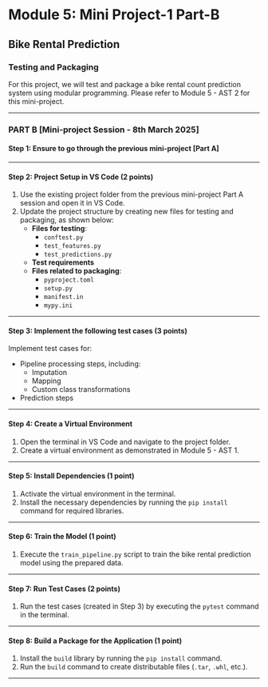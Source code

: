 # Module 5: Mini Project-1 Part-B  
## Bike Rental Prediction  
### Testing and Packaging  

For this project, we will test and package a bike rental count prediction system using modular programming. Please refer to Module 5 - AST 2 for this mini-project.

---

### **PART B [Mini-project Session - 8th March 2025]**

#### **Step 1: Ensure to go through the previous mini-project [Part A]**

---

#### **Step 2: Project Setup in VS Code** (2 points)
1. Use the existing project folder from the previous mini-project Part A session and open it in VS Code.
2. Update the project structure by creating new files for testing and packaging, as shown below:
   - **Files for testing**:
     - `conftest.py`
     - `test_features.py`
     - `test_predictions.py`
   - **Test requirements**
   - **Files related to packaging**:
     - `pyproject.toml`
     - `setup.py`
     - `manifest.in`
     - `mypy.ini`

---

#### **Step 3: Implement the following test cases** (3 points)
Implement test cases for:
- Pipeline processing steps, including:
  - Imputation
  - Mapping
  - Custom class transformations
- Prediction steps

---

#### **Step 4: Create a Virtual Environment**
1. Open the terminal in VS Code and navigate to the project folder.
2. Create a virtual environment as demonstrated in Module 5 - AST 1.

---

#### **Step 5: Install Dependencies** (1 point)
1. Activate the virtual environment in the terminal.
2. Install the necessary dependencies by running the `pip install` command for required libraries.

---

#### **Step 6: Train the Model** (1 point)
1. Execute the `train_pipeline.py` script to train the bike rental prediction model using the prepared data.

---

#### **Step 7: Run Test Cases** (2 points)
1. Run the test cases (created in Step 3) by executing the `pytest` command in the terminal.

---

#### **Step 8: Build a Package for the Application** (1 point)
1. Install the `build` library by running the `pip install` command.
2. Run the `build` command to create distributable files (`.tar`, `.whl`, etc.).

---
